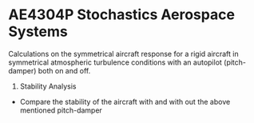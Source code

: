 # AE4304P Stochastics Aerospace Systems


Calculations on the symmetrical aircraft response for a rigid aircraft in symmetrical atmospheric turbulence conditions with an autopilot (pitch-damper) both on and off.

1. Stability Analysis
  - Compare the stability of the aircraft with and with out the above mentioned pitch-damper

